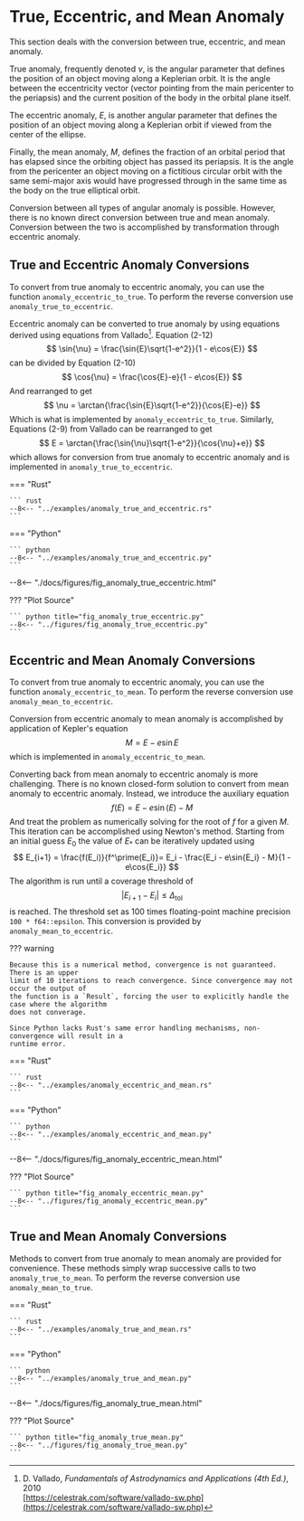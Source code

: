 # True, Eccentric, and Mean Anomaly

This section deals with the conversion between true, eccentric, and mean 
anomaly. 

True anomaly, frequently denoted $\nu$, is the angular parameter that defines 
the position of an object moving along a Keplerian orbit. It is the angle 
between the eccentricity vector (vector pointing from the main pericenter to 
the periapsis) and the current position of the body in the orbital plane itself.

The eccentric anomaly, $E$, is another angular parameter that defines the position 
of an object moving along a Keplerian orbit if viewed from the center of the 
ellipse. 

Finally, the mean anomaly, $M$, defines the fraction of an orbital period that has 
elapsed since the orbiting object has passed its periapsis. It is the angle 
from the pericenter an object moving on a fictitious circular orbit with the 
same semi-major axis would have progressed through in the same time as the 
body on the true elliptical orbit.

Conversion between all types of angular anomaly is possible. However, there is 
no known direct conversion between true and mean anomaly. Conversion between the two is 
accomplished by transformation through eccentric anomaly.

## True and Eccentric Anomaly Conversions

To convert from true anomaly to eccentric anomaly, you can use the function 
`anomaly_eccentric_to_true`. To perform the reverse conversion use 
`anomaly_true_to_eccentric`.

Eccentric anomaly can be converted to true anomaly by using equations derived using equations 
from Vallado[^1]. Equation (2-12)
$$
\sin{\nu} = \frac{\sin{E}\sqrt{1-e^2}}{1 - e\cos{E}}
$$
can be divided by Equation (2-10)
$$
\cos{\nu} =  \frac{\cos{E}-e}{1 - e\cos{E}}
$$
And rearranged to get
$$
\nu = \arctan{\frac{\sin{E}\sqrt{1-e^2}}{\cos{E}-e}}
$$
Which is what is implemented by `anomaly_eccentric_to_true`. Similarly, Equations (2-9) from 
Vallado can be rearranged to get
$$
E = \arctan{\frac{\sin{\nu}\sqrt{1-e^2}}{\cos{\nu}+e}}
$$
which allows for conversion from true anomaly to eccentric anomaly and is implemented in 
`anomaly_true_to_eccentric`.

=== "Rust"

    ``` rust
    --8<-- "../examples/anomaly_true_and_eccentric.rs"
    ```

=== "Python"

    ``` python
    --8<-- "../examples/anomaly_true_and_eccentric.py"
    ```

[//]: # (<figure markdown> )
[//]: # (![Eccentric and True Anomaly]&#40;../../figures/fig_anomaly_true_eccentric.svg&#41;)
[//]: # (</figure>)

--8<-- "./docs/figures/fig_anomaly_true_eccentric.html"

??? "Plot Source"
    
    ``` python title="fig_anomaly_true_eccentric.py"
    --8<-- "../figures/fig_anomaly_true_eccentric.py"
    ```

## Eccentric and Mean Anomaly Conversions

To convert from true anomaly to eccentric anomaly, you can use the function
`anomaly_eccentric_to_mean`. To perform the reverse conversion use
`anomaly_mean_to_eccentric`. 

Conversion from eccentric anomaly to mean anomaly is accomplished by application of Kepler's 
equation
$$
M = E - e\sin{E}
$$
which is implemented in `anomaly_eccentric_to_mean`.

Converting back from mean anomaly to eccentric anomaly is more challenging.
There is no known closed-form solution to convert from mean anomaly to eccentric anomaly. 
Instead, we introduce the auxiliary equation
$$
f(E) = E - e\sin(E) - M
$$
And treat the problem as numerically solving for the root of $f$ for a given $M$. This iteration 
can be accomplished using Newton's method. Starting from an initial guess $E_0$ the value of 
$E_*$ can be iteratively updated using
$$
E_{i+1} = \frac{f(E_i)}{f^\prime(E_i)}= E_i - \frac{E_i - e\sin{E_i} - M}{1 - e\cos{E_i}}
$$
The algorithm is run until a coverage threshold of
$$
|E_{i+1} - E_i| \leq \Delta_{\text{tol}}
$$
is reached. The threshold set as 100 times floating-point machine precision `100 * f64::epsilon`.
This conversion is provided by `anomaly_mean_to_eccentric`.

??? warning

    Because this is a numerical method, convergence is not guaranteed. There is an upper 
    limit of 10 iterations to reach convergence. Since convergence may not occur the output of 
    the function is a `Result`, forcing the user to explicitly handle the case where the algorithm 
    does not converage.

    Since Python lacks Rust's same error handling mechanisms, non-convergence will result in a 
    runtime error.

=== "Rust"

    ``` rust
    --8<-- "../examples/anomaly_eccentric_and_mean.rs"
    ```

=== "Python"

    ``` python
    --8<-- "../examples/anomaly_eccentric_and_mean.py"
    ```

--8<-- "./docs/figures/fig_anomaly_eccentric_mean.html"

??? "Plot Source"

    ``` python title="fig_anomaly_eccentric_mean.py"
    --8<-- "../figures/fig_anomaly_eccentric_mean.py"
    ```

## True and Mean Anomaly Conversions

Methods to convert from true anomaly to mean anomaly are 
provided for convenience. These methods simply wrap successive calls to two 
`anomaly_true_to_mean`. To perform the reverse conversion use
`anomaly_mean_to_true`.

=== "Rust"

    ``` rust
    --8<-- "../examples/anomaly_true_and_mean.rs"
    ```

=== "Python"

    ``` python
    --8<-- "../examples/anomaly_true_and_mean.py"
    ```

--8<-- "./docs/figures/fig_anomaly_true_mean.html"

??? "Plot Source"

    ``` python title="fig_anomaly_true_mean.py"
    --8<-- "../figures/fig_anomaly_true_mean.py"
    ```

[^1]: D. Vallado, *Fundamentals of Astrodynamics and Applications (4th Ed.)*, 2010  
[https://celestrak.com/software/vallado-sw.php](https://celestrak.com/software/vallado-sw.php)